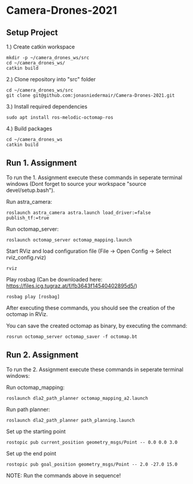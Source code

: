 # Camera-Drones-2021

## Setup Project

1.) Create catkin workspace
```
mkdir -p ~/camera_drones_ws/src   
cd ~/camera_drones_ws/
catkin build
```

2.) Clone repository into "src" folder
```
cd ~/camera_drones_ws/src
git clone git@github.com:jonasniedermair/Camera-Drones-2021.git
```

3.) Install required dependencies
```
sudo apt install ros-melodic-octomap-ros
```
4.) Build packages
```
cd ~/camera_drones_ws
catkin build
```

## Run 1. Assignment
To run the 1. Assignment execute these commands in seperate terminal windows (Dont forget to source your workspace "source devel/setup.bash").

Run astra_camera:
```
roslaunch astra_camera astra.launch load_driver:=false publish_tf:=true
```

Run octomap_server:
```
roslaunch octomap_server octomap_mapping.launch
```

Start RViz and load configuration file (File -> Open Config -> Select rviz_config.rviz)
```
rviz
```

Play rosbag (Can be downloaded here: https://files.icg.tugraz.at/f/fb3643f14540402895d5/)
```
rosbag play [rosbag]
```

After executing these commands, you should see the creation of the octomap in RViz.

You can save the created octomap as binary, by executing the command:
```
rosrun octomap_server octomap_saver -f octomap.bt
```

## Run 2. Assignment
To run the 2. Assignment execute these commands in seperate terminal windows:

Run octomap_mapping:
```
roslaunch dla2_path_planner octomap_mapping_a2.launch 
```

Run path planner:
```
roslaunch dla2_path_planner path_planning.launch
```

Set up the starting point
```
rostopic pub current_position geometry_msgs/Point -- 0.0 0.0 3.0
```

Set up the end point
```
rostopic pub goal_position geometry_msgs/Point -- 2.0 -27.0 15.0
```

NOTE: Run the commands above in sequence!